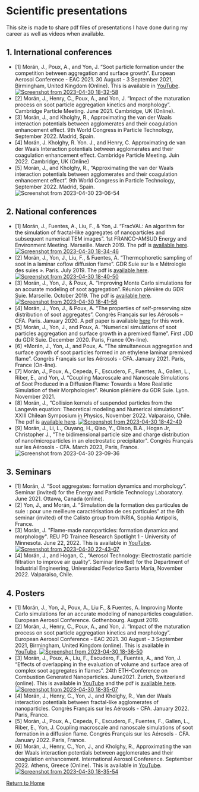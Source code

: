 # Scientific presentations

This site is made to share pdf files of presentations I have done during my career as well as videos when available.

## 1. International conferences

* [1] Morán, J., Poux, A., and Yon, J. “Soot particle formation under the competition between aggregation and surface growth”. European Aerosol Conference - EAC 2021. 30 August - 3 September 2021, Birmingham, United Kingdom (Online). This is available in [YouTube](https://youtu.be/E8ff4R8rwBc).
[![Screenshot from 2023-04-30 18-32-58](https://user-images.githubusercontent.com/62391931/235381154-7f2b2df1-8a9a-4977-879b-98fa1404d016.png)](https://youtu.be/E8ff4R8rwBc)
* [2] Morán, J., Henry, C., Poux, A., and Yon, J. “Impact of the maturation process on soot particle aggregation kinetics and morphology”. Cambridge Particle Meeting. June 2021. Cambridge, UK (Online).
* [3] Morán, J., and Kholghy, R., Approximating the van der Waals interaction potentials between agglomerates and their coagulation enhancement effect. 9th World Congress in Particle Technology, September 2022. Madrid, Spain.
* [4] Morán, J. Kholghy, R. Yon. J., and Henry, C. Approximating de van der Waals Interaction potentials between agglomerates and their coagulation enhancement effect. Cambridge Particle Meeting. Juin 2022. Cambridge, UK (Online)
* [5] Morán, J., and Kholghy, R., “Approximating the van der Waals interaction potentials between agglomerates and their coagulation enhancement effect”. 9th World Congress in Particle Technology, September 2022. Madrid, Spain.
![Screenshot from 2023-04-30 23-06-54](https://user-images.githubusercontent.com/62391931/235405357-a9c80fc2-9cd1-498b-8678-c8aff31be667.png)

## 2. National conferences

* [1] Morán, J., Fuentes, A., Liu, F., & Yon, J. “FracVAL: An algorithm for the simulation of fractal-like aggregates of nanoparticles and subsequent numerical TEM images”. 1st FRANCO-AMSUD Energy and Environment Meeting. Marseille. March 2019. The pdf is [available here](https://doi.org/10.13140/RG.2.2.34701.59368).
[![Screenshot from 2023-04-30 18-34-46](https://user-images.githubusercontent.com/62391931/235381407-a4c76ae1-eb2a-44ee-8e49-0ebe0f41309f.png)](https://doi.org/10.13140/RG.2.2.34701.59368)
* [2] Morán, J., Yon, J., Liu, F., & Fuentes, A. “Thermophoretic sampling of soot in a laminar coflow diffusion flame”. GDR Suie sur la « Métrologie des suies ». Paris. July 2019. The pdf is [available here](https://doi.org/10.13140/RG.2.2.10340.94087).
[![Screenshot from 2023-04-30 18-40-50](https://user-images.githubusercontent.com/62391931/235381441-d25a208c-f9c2-48ac-bdc1-eea1349ee1fe.png)](https://doi.org/10.13140/RG.2.2.10340.94087)
* [3] Morán, J., Yon, J., & Poux, A. “Improving Monte Carlo simulations for an accurate modeling of soot aggregation”. Réunion plénière du GDR Suie. Marseille. October 2019. The pdf is [available here](https://doi.org/10.13140/RG.2.2.16585.90723).
[![Screenshot from 2023-04-30 18-41-56](https://user-images.githubusercontent.com/62391931/235381485-2756bd40-8724-4910-a9e1-cb4f5d93ca50.png)](https://doi.org/10.13140/RG.2.2.16585.90723)
* [4] Morán, J., Yon, J., & Poux, A. “The properties of self-preserving size distribution of soot aggregates”. Congrès Français sur les Aérosols – CFA. Paris. January 2020. A pdf paper is available [here](https://doi.org/10.25576/ASFERA-CFA2020-19711) for this work.
* [5] Morán, J., Yon, J., and Poux, A. “Numerical simulations of soot particles aggregation and surface growth in a premixed flame”. First JDD du GDR Suie. December 2020. Paris, France (On-line).
* [6] *Morán, J., Yon, J., and Poux, A. “The simultaneous aggregation and surface growth of soot particles formed in an ethylene laminar premixed flame”. Congrès Français sur les Aérosols - CFA. January 2021. Paris, France (On-line).
* [7] Morán, J., Poux, A., Cepeda, F., Escudero, F., Fuentes, A., Gallen, L., Riber, E., and Yon, J. “Coupling Macroscale and Nanoscale Simulations of Soot Produced in a Diffusion Flame: Towards a More Realistic Simulation of their Morphologies”. Réunion plénière du GDR Suie. Lyon. November 2021.
* [8] Morán, J., “Collision kernels of suspended particles from the Langevin equation: Theoretical modeling and Numerical simulations”. XXIII Chilean Symposium in Physics, November 2022. Valparaiso, Chile. The pdf is [available here](https://doi.org/10.13140/RG.2.2.28226.66248).
[![Screenshot from 2023-04-30 18-42-40](https://user-images.githubusercontent.com/62391931/235381517-b655e5cf-1ce8-43a3-a6dc-c4502ba006bf.png)](https://doi.org/10.13140/RG.2.2.28226.66248)
* [9] Morán, J., Li, L., Ouyang, H., Qiao, Y., Olson, B.A., Hogan Jr, Christopher J., "The bidimensional particle size and charge distribution of nano/microparticles in an electrostatic precipitator". Congrès Français sur les Aérosols - CFA. March 2023, Paris, France.
![Screenshot from 2023-04-30 23-09-36](https://user-images.githubusercontent.com/62391931/235405512-50e46bd3-88c0-4a34-b025-2f34804f2a57.png)

## 3. Seminars

* [1] Morán, J. “Soot aggregates: formation dynamics and morphology”. Seminar (invited) for the Energy and Particle Technology Laboratory. June 2021. Ottawa, Canada (online).
* [2] Yon, J., and Morán, J. “Simulation de la formation des particules de suie : pour une meilleure caractérisation de ces particules” at the 6th seminar (invited) of the Calisto group from INRIA, Sophia Antipolis, France.
* [3] Morán, J. "Flame-made nanoparticles: formation dynamics and morphology". REU PD Trainee Research Spotlight 1 - University of Minnesota. June 22, 2022. This is available in [YouTube](https://youtu.be/xL6v0dUA1a4).
[![Screenshot from 2023-04-30 22-43-07](https://user-images.githubusercontent.com/62391931/235403719-f571bbcc-18d8-492f-a617-9fa6eee54a27.png)](https://youtu.be/xL6v0dUA1a4)
* [4] Morán, J., and Hogan, C., “Aerosol Technology: Electrostatic particle filtration to improve air quality”. Seminar (invited) for the Department of Industrial Engineering, Universidad Federico Santa Marı́a, November 2022. Valparaiso, Chile.


## 4. Posters
* [1] Morán, J., Yon, J., Poux, A., Liu F., & Fuentes, A. Improving Monte Carlo simulations for an accurate modeling of nanoparticles coagulation. European Aerosol Conference. Gothenbourg. August 2019.
* [2] Morán, J., Henry, C., Poux, A., and Yon, J. “Impact of the maturation process on soot particle aggregation kinetics and morphology”. European Aerosol Conference - EAC 2021. 30 August - 3 September 2021, Birmingham, United Kingdom (online). This is available in [YouTube](https://youtu.be/AfUgvpkO6dA).
[![Screenshot from 2023-04-30 18-36-50](https://user-images.githubusercontent.com/62391931/235381309-99e25c77-483f-4cc6-9b4a-022a989008dc.png)](https://youtu.be/AfUgvpkO6dA)
* [3] Morán, J., Poux, A., Liu, F., Escudero, F., Fuentes, A., and Yon, J. “Effects of overlapping in the evaluation of volume and surface area of complex soot aggregates in flames”. 24th ETH-Conference on Combustion Generated Nanoparticles. June2021. Zurich, Switzerland (online). This is available in [YouTube](https://youtu.be/0LC2pzlnPKY) and the pdf is [available here](https://doi.org/10.13140/RG.2.2.33638.55364).
[![Screenshot from 2023-04-30 18-35-07](https://user-images.githubusercontent.com/62391931/235381234-90461dc6-fffd-4673-a861-b5bf5f1bacb8.png)](https://doi.org/10.13140/RG.2.2.33638.55364)
* [4] Morán, J., Henry, C., Yon, J., and Kholghy, R., Van der Waals interaction potentials between fractal-like agglomerates of nanoparticles. Congrès Français sur les Aérosols - CFA. January 2022. Paris, France.
* [5] Morán, J., Poux, A., Cepeda, F., Escudero, F., Fuentes, F., Gallen, L., Riber, E., Yon, J. Coupling macroscale and nanoscale simulations of soot formation in a diffusion flame. Congrès Français sur les Aérosols - CFA. January 2022. Paris, France.
* [6] Morán, J., Henry, C., Yon, J., and Kholghy, R., Approximating the van der Waals interaction potentials between agglomerates and their coagulation enhancement. International Aerosol Conference. September 2022. Athens, Greece (Online). This is available in [YouTube](https://youtu.be/YA6rjobiuh0).
[![Screenshot from 2023-04-30 18-35-54](https://user-images.githubusercontent.com/62391931/235381275-bba0d4ac-fe15-462c-b2d6-e7e717f35c01.png)](https://youtu.be/YA6rjobiuh0)

[Return to Home](./index.html)
